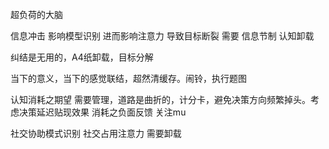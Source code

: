 超负荷的大脑

信息冲击 影响模型识别 进而影响注意力 导致目标断裂 需要 信息节制 认知卸载

纠结是无用的，A4纸卸载，目标分解

当下的意义，当下的感觉联结，超然清缓存。闹铃，执行题图

认知消耗之期望 需要管理，道路是曲折的，计分卡，避免决策方向频繁掉头。考虑决策延迟贴现效果
消耗之负面反馈 关注mu

社交协助模式识别 社交占用注意力 需要卸载